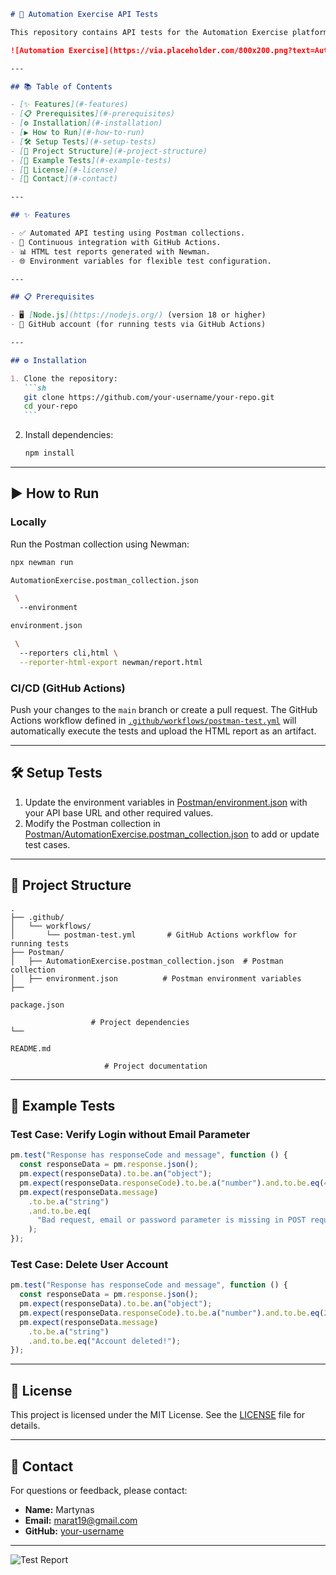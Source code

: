 ````markdown
# 🚀 Automation Exercise API Tests

This repository contains API tests for the Automation Exercise platform, implemented using Postman and executed via GitHub Actions.

![Automation Exercise](https://via.placeholder.com/800x200.png?text=Automation+Exercise+API+Tests)

---

## 📚 Table of Contents

- [✨ Features](#-features)
- [📋 Prerequisites](#-prerequisites)
- [⚙️ Installation](#️-installation)
- [▶️ How to Run](#️-how-to-run)
- [🛠️ Setup Tests](#️-setup-tests)
- [📂 Project Structure](#-project-structure)
- [📝 Example Tests](#-example-tests)
- [📜 License](#-license)
- [📧 Contact](#-contact)

---

## ✨ Features

- ✅ Automated API testing using Postman collections.
- 🔄 Continuous integration with GitHub Actions.
- 📊 HTML test reports generated with Newman.
- 🌐 Environment variables for flexible test configuration.

---

## 📋 Prerequisites

- 🖥️ [Node.js](https://nodejs.org/) (version 18 or higher)
- 🐙 GitHub account (for running tests via GitHub Actions)

---

## ⚙️ Installation

1. Clone the repository:
   ```sh
   git clone https://github.com/your-username/your-repo.git
   cd your-repo
   ```
````

2. Install dependencies:
   ```sh
   npm install
   ```

---

## ▶️ How to Run

### Locally

Run the Postman collection using Newman:

```sh
npx newman run

AutomationExercise.postman_collection.json

 \
  --environment

environment.json

 \
  --reporters cli,html \
  --reporter-html-export newman/report.html
```

### CI/CD (GitHub Actions)

Push your changes to the `main` branch or create a pull request. The GitHub Actions workflow defined in [`.github/workflows/postman-test.yml`](.github/workflows/postman-test.yml) will automatically execute the tests and upload the HTML report as an artifact.

---

## 🛠️ Setup Tests

1. Update the environment variables in [Postman/environment.json](Postman/environment.json) with your API base URL and other required values.
2. Modify the Postman collection in [Postman/AutomationExercise.postman_collection.json](Postman/AutomationExercise.postman_collection.json) to add or update test cases.

---

## 📂 Project Structure

```
.
├── .github/
│   └── workflows/
│       └── postman-test.yml       # GitHub Actions workflow for running tests
├── Postman/
│   ├── AutomationExercise.postman_collection.json  # Postman collection
│   ├── environment.json          # Postman environment variables
├──

package.json

                  # Project dependencies
└──

README.md

                     # Project documentation
```

---

## 📝 Example Tests

### Test Case: Verify Login without Email Parameter

```javascript
pm.test("Response has responseCode and message", function () {
  const responseData = pm.response.json();
  pm.expect(responseData).to.be.an("object");
  pm.expect(responseData.responseCode).to.be.a("number").and.to.be.eq(400);
  pm.expect(responseData.message)
    .to.be.a("string")
    .and.to.be.eq(
      "Bad request, email or password parameter is missing in POST request."
    );
});
```

### Test Case: Delete User Account

```javascript
pm.test("Response has responseCode and message", function () {
  const responseData = pm.response.json();
  pm.expect(responseData).to.be.an("object");
  pm.expect(responseData.responseCode).to.be.a("number").and.to.be.eq(200);
  pm.expect(responseData.message)
    .to.be.a("string")
    .and.to.be.eq("Account deleted!");
});
```

---

## 📜 License

This project is licensed under the MIT License. See the [LICENSE](LICENSE) file for details.

---

## 📧 Contact

For questions or feedback, please contact:

- **Name:** Martynas
- **Email:** marat19@gmail.com
- **GitHub:** [your-username](https://github.com/Martynass1985)

---

![Test Report](https://via.placeholder.com/800x400.png?text=Sample+HTML+Test+Report)

```

```
